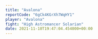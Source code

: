 ```yaml
---
title: "Avalona"
reportCode: "6gCk4KGrXh7WqHY1"
player: "Avalona"
fight: "High Astromancer Solarian"
date: 2021-11-10T19:47:04.454000+00:00
---
```

